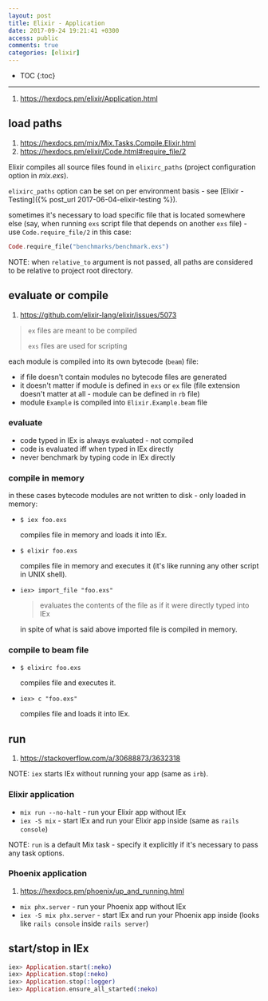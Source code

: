 ```yaml
---
layout: post
title: Elixir - Application
date: 2017-09-24 19:21:41 +0300
access: public
comments: true
categories: [elixir]
---
```


<!-- more -->

* TOC
{:toc}
<hr>

1. <https://hexdocs.pm/elixir/Application.html>

load paths
----------

1. <https://hexdocs.pm/mix/Mix.Tasks.Compile.Elixir.html>
2. <https://hexdocs.pm/elixir/Code.html#require_file/2>

Elixir compiles all source files found in `elixirc_paths`
(project configuration option in _mix.exs_).

`elixirc_paths` option can be set on per environment basis -
see [Elixir - Testing]({% post_url 2017-06-04-elixir-testing %}).

sometimes it's necessary to load specific file that is located
somewhere else (say, when running `exs` script file that depends
on another `exs` file) - use `Code.require_file/2` in this case:

```elixir
Code.require_file("benchmarks/benchmark.exs")
```

NOTE: when `relative_to` argument is not passed, all paths
      are considered to be relative to project root directory.

evaluate or compile
-------------------

1. <https://github.com/elixir-lang/elixir/issues/5073>

> `ex` files are meant to be compiled
>
> `exs` files are used for scripting

each module is compiled into its own bytecode (`beam`) file:

- if file doesn't contain modules no bytecode files are generated
- it doesn't matter if module is defined in `exs` or `ex` file
  (file extension doesn't matter at all - module can be defined in `rb` file)
- module `Example` is compiled into `Elixir.Example.beam` file

### evaluate

- code typed in IEx is always evaluated - not compiled
- code is evaluated iff when typed in IEx directly
- never benchmark by typing code in IEx directly

### compile in memory

in these cases bytecode modules are not written to disk - only loaded in memory:

- `$ iex foo.exs`

  compiles file in memory and loads it into IEx.

- `$ elixir foo.exs`

  compiles file in memory and executes it
  (it's like running any other script in UNIX shell).

- `iex> import_file "foo.exs"`

  > evaluates the contents of the file as if it were directly typed into IEx

  in spite of what is said above imported file is compiled in memory.

### compile to beam file

- `$ elixirc foo.exs`

  compiles file and executes it.

- `iex> c "foo.exs"`

  compiles file and loads it into IEx.

run
---

1. <https://stackoverflow.com/a/30688873/3632318>

NOTE: `iex` starts IEx without running your app (same as `irb`).

### Elixir application

- `mix run --no-halt` - run your Elixir app without IEx
- `iex -S mix` - start IEx and run your Elixir app inside
  (same as `rails console`)

NOTE: `run` is a default Mix task - specify it explicitly
      if it's necessary to pass any task options.

### Phoenix application

1. <https://hexdocs.pm/phoenix/up_and_running.html>

- `mix phx.server` - run your Phoenix app without IEx
- `iex -S mix phx.server` - start IEx and run your Phoenix app inside
  (looks like `rails console` inside `rails server`)

start/stop in IEx
-----------------

```elixir
iex> Application.start(:neko)
iex> Application.stop(:neko)
iex> Application.stop(:logger)
iex> Application.ensure_all_started(:neko)
```
